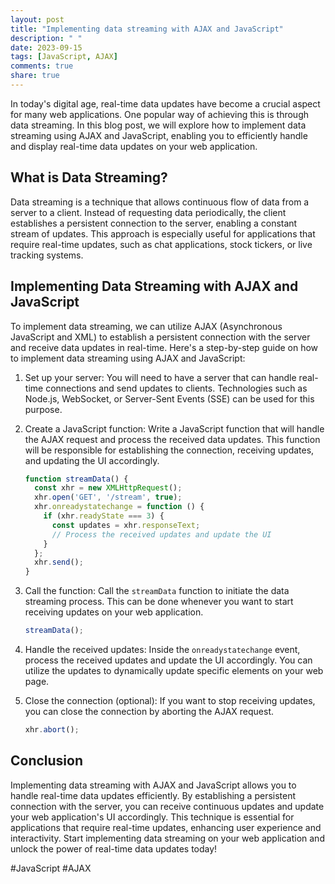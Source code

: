 ```yaml
---
layout: post
title: "Implementing data streaming with AJAX and JavaScript"
description: " "
date: 2023-09-15
tags: [JavaScript, AJAX]
comments: true
share: true
---
```


In today's digital age, real-time data updates have become a crucial aspect for many web applications. One popular way of achieving this is through data streaming. In this blog post, we will explore how to implement data streaming using AJAX and JavaScript, enabling you to efficiently handle and display real-time data updates on your web application.

## What is Data Streaming?

Data streaming is a technique that allows continuous flow of data from a server to a client. Instead of requesting data periodically, the client establishes a persistent connection to the server, enabling a constant stream of updates. This approach is especially useful for applications that require real-time updates, such as chat applications, stock tickers, or live tracking systems.

## Implementing Data Streaming with AJAX and JavaScript

To implement data streaming, we can utilize AJAX (Asynchronous JavaScript and XML) to establish a persistent connection with the server and receive data updates in real-time. Here's a step-by-step guide on how to implement data streaming using AJAX and JavaScript:

1. Set up your server: You will need to have a server that can handle real-time connections and send updates to clients. Technologies such as Node.js, WebSocket, or Server-Sent Events (SSE) can be used for this purpose.

2. Create a JavaScript function: Write a JavaScript function that will handle the AJAX request and process the received data updates. This function will be responsible for establishing the connection, receiving updates, and updating the UI accordingly.

   ```javascript
   function streamData() {
     const xhr = new XMLHttpRequest();
     xhr.open('GET', '/stream', true);
     xhr.onreadystatechange = function () {
       if (xhr.readyState === 3) {
         const updates = xhr.responseText;
         // Process the received updates and update the UI
       }
     };
     xhr.send();
   }
   ```

3. Call the function: Call the `streamData` function to initiate the data streaming process. This can be done whenever you want to start receiving updates on your web application.

   ```javascript
   streamData();
   ```

4. Handle the received updates: Inside the `onreadystatechange` event, process the received updates and update the UI accordingly. You can utilize the updates to dynamically update specific elements on your web page.

5. Close the connection (optional): If you want to stop receiving updates, you can close the connection by aborting the AJAX request.

   ```javascript
   xhr.abort();
   ```

## Conclusion

Implementing data streaming with AJAX and JavaScript allows you to handle real-time data updates efficiently. By establishing a persistent connection with the server, you can receive continuous updates and update your web application's UI accordingly. This technique is essential for applications that require real-time updates, enhancing user experience and interactivity. Start implementing data streaming on your web application and unlock the power of real-time data updates today!

\#JavaScript #AJAX